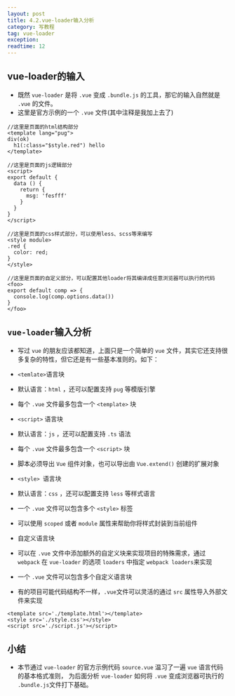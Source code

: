 ```yaml
---
layout: post
title: 4.2.vue-loader输入分析
category: 写教程
tag: vue-loader
exception: 
readtime: 12
---
```


## vue-loader的输入
* 既然 `vue-loader` 是将 `.vue` 变成 `.bundle.js` 的工具，那它的输入自然就是 `.vue` 的文件。
* 这里是官方示例的一个 `.vue` 文件(其中注释是我加上去了)
```vue
//这里是页面的html结构部分
<template lang="pug">
div(ok)
  h1(:class="$style.red") hello
</template>

//这里是页面的js逻辑部分
<script>
export default {
  data () {
    return {
      msg: 'fesfff'
    }
  }
}
</script>

//这里是页面的css样式部分，可以使用less、scss等来编写
<style module>
.red {
  color: red;
}
</style>

//这里是页面的自定义部分，可以配置其他loader将其编译成任意浏览器可以执行的代码
<foo>
export default comp => {
  console.log(comp.options.data())
}
</foo>
```

## `vue-loader`输入分析
* 写过 `vue` 的朋友应该都知道，上面只是一个简单的 `vue` 文件，其实它还支持很多复杂的特性，但它还是有一些基本准则的。如下： 

- `<temlate>`语言块 
- 默认语言：`html` ，还可以配置支持 `pug` 等模版引擎
- 每个 `.vue` 文件最多包含一个 `<template>` 块 

- `<script>` 语言块
- 默认语言：`js` ，还可以配置支持 `.ts` 语法 
- 每个 `.vue` 文件最多包含一个 `<script>` 块 
- 脚本必须导出 `Vue` 组件对象，也可以导出由 `Vue.extend()` 创建的扩展对象 

- `<style> `语言块
- 默认语言：`css` ，还可以配置支持 `less` 等样式语言
- 一个 `.vue` 文件可以包含多个 `<style>` 标签 
- 可以使用 `scoped` 或者 `module` 属性来帮助你将样式封装到当前组件

- 自定义语言块
- 可以在 `.vue` 文件中添加额外的自定义块来实现项目的特殊需求，通过 `webpack` 在 `vue-loader` 的选项 `loaders` 中指定 `webpack loaders`来实现
- 一个 `.vue` 文件可以包含多个自定义语言块 

* 有的项目可能代码结构不一样，`.vue`文件可以灵活的通过 `src` 属性导入外部文件来实现
```vue
<template src='./template.html'></template>
<style src='./style.css'></style>
<script src='./script.js'></script>
```

## 小结
* 本节通过 `vue-loader` 的官方示例代码 `source.vue` 温习了一遍 `vue` 语言代码的基本格式准则，
为后面分析 `vue-loader` 如何将 `.vue` 变成浏览器可执行的 `.bundle.js`文件打下基础。